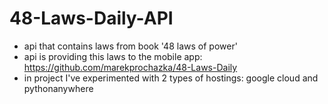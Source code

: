 # 48-Laws-Daily-API

- api that contains laws from book '48 laws of power' 
- api is providing this laws to the mobile app: https://github.com/marekprochazka/48-Laws-Daily
- in project I've experimented with 2 types of hostings: google cloud and pythonanywhere
